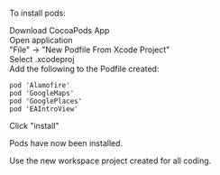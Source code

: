 To install pods:

Download CocoaPods App\
Open application\
"File" -> "New Podfile From Xcode Project"\
Select .xcodeproj\
Add the following to the Podfile created:
```
pod 'Alamofire'
pod 'GoogleMaps'
pod 'GooglePlaces'
pod 'EAIntroView'
```
Click "install"

Pods have now been installed.

Use the new workspace project created for all coding.
